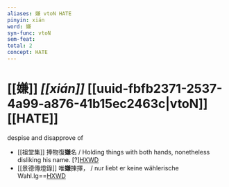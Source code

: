 ```yaml
---
aliases: 嫌 vtoN HATE
pinyin: xián
word: 嫌
syn-func: vtoN
sem-feat: 
total: 2
concept: HATE 
---
```

# [[嫌]] *[[xián]]*  [[uuid-fbfb2371-2537-4a99-a876-41b15ec2463c|vtoN]] [[HATE]]
despise and disapprove of
 - [[祖堂集]] 捧物復**嫌**名 / Holding things with both hands, nonetheless disliking his name. [?][HXWD](https://hxwd.org/textview.html?location=KR6q0002_Yan_002-1066a.40)
 - [[景德傳燈錄]] 唯**嫌**揀擇， / nur liebt er keine wählerische Wahl.lg==[HXWD](https://hxwd.org/textview.html?location=KR6q0003_T_030-0457a.76)